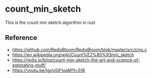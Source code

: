 # count_min_sketch
This is the count min sketch algorithm in rust

## Reference
- https://github.com/RedisBloom/RedisBloom/blob/master/src/cms.c
- https://en.wikipedia.org/wiki/Count%E2%80%93min_sketch
- https://redis.io/blog/count-min-sketch-the-art-and-science-of-estimating-stuff/
- https://youtu.be/IgyU0iFIoqM?t=516
